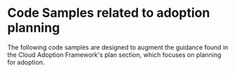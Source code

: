 # Code Samples related to adoption planning

The following code samples are designed to augment the guidance found in the Cloud Adoption Framework's plan section, which focuses on planning for adoption.
